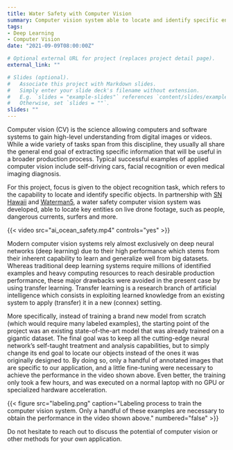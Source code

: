 ```yaml
---
title: Water Safety with Computer Vision
summary: Computer vision system able to locate and identify specific entities on live drone footage, such as persons, dangerous currents and more.
tags:
- Deep Learning
- Computer Vision
date: "2021-09-09T08:00:00Z"

# Optional external URL for project (replaces project detail page).
external_link: ""

# Slides (optional).
#   Associate this project with Markdown slides.
#   Simply enter your slide deck's filename without extension.
#   E.g. `slides = "example-slides"` references `content/slides/example-slides.md`.
#   Otherwise, set `slides = ""`.
slides: ""
---
```


Computer vision (CV) is the science allowing computers and software systems to gain high-level understanding from digital images or videos. While a wide variety of tasks span from this discipline, they usually all share the general end goal of extracting specific information that will be useful in a broader production process. Typical successful examples of applied computer vision include self-driving cars, facial recognition or even medical imaging diagnosis.


For this project, focus is given to the object recognition task, which refers to the capability to locate and identify specific objects. In partnership with [SN Hawaii](https://snhawaii.com/en/) and [Waterman5](https://waterman5.com), a water safety computer vision system was developed, able to locate key entities on live drone footage, such as people, dangerous currents, surfers and more.


{{< video src="ai_ocean_safety.mp4" controls="yes" >}}


Modern computer vision systems rely almost exclusively on deep neural networks (deep learning) due to their high performance which stems from their inherent capability to learn and generalize well from big datasets. Whereas traditional deep learning systems require millions of identified examples and heavy computing resources to reach desirable production performance, these major drawbacks were avoided in the present case by using transfer learning. Transfer learning is a research branch of artificial intelligence which consists in exploiting learned knowledge from an existing system to apply (transfer) it in a new (connex) setting. 


More specifically, instead of training a brand new model from scratch (which would require many labeled examples), the starting point of the project was an existing state-of-the-art model that was already trained on a gigantic dataset. The final goal was to keep all the cutting-edge neural network’s self-taught treatment and analysis capabilities, but to simply change its end goal to locate our objects instead of the ones it was originally designed to. By doing so, only a handful of annotated images that are specific to our application, and a little fine-tuning were necessary to achieve the performance in the video shown above. Even better, the training only took a few hours, and was executed on a normal laptop with no GPU or specialized hardware acceleration.

{{< figure src="labeling.png" caption="Labeling process to train the computer vision system. Only a handful of these examples are necessary to obtain the performance in the video shown above." numbered="false" >}}

Do not hesitate to reach out to discuss the potential of computer vision or other methods for your own application.